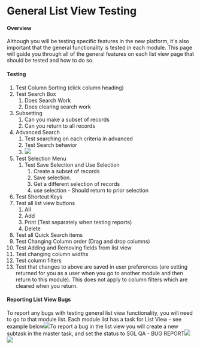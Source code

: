 # General List View Testing

#### Overview

Although you will be testing specific features in the new platform, it's also important that the general functionality is tested in each module. This page will guide you through all of the general features on each list view page that should be tested and how to do so.&#x20;

#### Testing&#x20;

1. Test Column Sorting (click column heading)
2. Test Search Box
   1. Does Search Work
   2. Does clearing search work
3. Subsetting&#x20;
   1. Can you make a subset of records
   2. Can you return to all records
4. Advanced Search
   1. Test searching on each criteria in advanced
   2. Test Search behavior&#x20;
   3. ![](https://t8560266.p.clickup-attachments.com/t8560266/af00370f-a020-4584-b75e-6a7ce3c5c841/image.png)
5. Test Selection Menu&#x20;
   1. Test Save Selection and Use Selection
      1. Create a subset of records
      2. Save selection.
      3. Get a different selection of records
      4. use selection - Should return to prior selection
6. Test Shortcut Keys
7. Test all list view buttons
   1. All&#x20;
   2. Add
   3. Print (Test separately when testing reports)
   4. Delete
8. Test all Quick Search items
9. Test Changing Column order (Drag and drop columns)
10. Test Adding and Removing fields from list view
11. Test changing column widths
12. Test column filters
13. Test that changes to above are saved in user preferences (are setting returned for you as a user when you go to another module and then return to this module). This does not apply to column filters which are cleared when you return.

#### Reporting List View Bugs&#x20;

To report any bugs with testing general list view functionality, you will need to go to that module list. Each module list has a task for List View - see example below![](https://t8560266.p.clickup-attachments.com/t8560266/1e8cb74c-4228-4484-a765-51c9cd24ec34/image.png)To report a bug in the list view you will create a new subtask in the master task, and set the status to SGL QA - BUG REPORT![](https://t8560266.p.clickup-attachments.com/t8560266/139ee9b9-6128-4766-928a-a30f6a192916/image.png)![](https://t8560266.p.clickup-attachments.com/t8560266/87cda0d3-8f0a-4b67-8bc8-ca3fc5ca968d/image.png)
